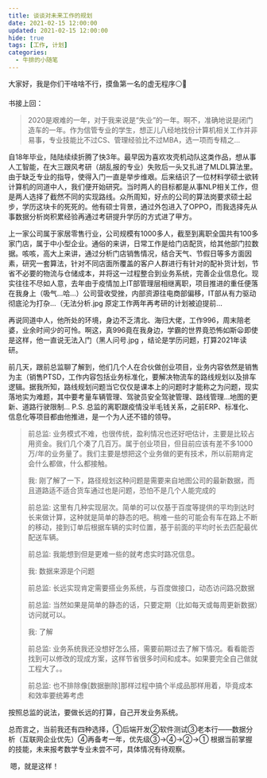 ```yaml
---
title: 谈谈对未来工作的规划
date: 2021-02-15 12:00:00
updated: 2021-02-15 12:00:00
hide: true
tags: [工作, 计划]
categories: 
  - 牛排的小随笔
---
```


大家好，我是你们干啥啥不行，摸鱼第一名的虚无程序⚪🤪

书接上回：

> 2020是艰难的一年，对于我来说是“失业”的一年。啊不，准确地说是闭门造车的一年。作为信管专业的学生，想正儿八经地找份计算机相关工作并非易事，专业技能比不过CS、管理经验比不过MBA，选一项而专精之...

<!-- more --> 

​    自18年毕业，陆陆续续折腾了快3年。最早因为喜欢攻壳机动队这类作品，想从事人工智能，在大三跟风考研（胡乱报的专业）失败后一头又扎进了MLDL算法里。由于缺乏专业的指导，使得入门一直是举步维艰。后来结识了一位材料学硕士欲转计算机的同道中人，我们便开始研究。当时两人的目标都是从事NLP相关工作，但是两人选择了截然不同的实现路线。众所周知，好点的公司的算法岗要求硕士起步，学历这块卡的死死的。他有硕士背景，通过外包进入了OPPO，而我选择先从事数据分析岗积累经验再通过考研提升学历的方式进了甲方。

​    上一家公司属于家居零售行业，公司规模有1000多人，截至到离职全国共有100多家门店，属于中小型企业。通俗的来讲，日常工作是给门店配货，给其他部门拉数据。咳咳，高大上来讲，通过分析门店销售情况，结合天气、节假日等多方面因素，研究一套算法，针对不同店面所覆盖的客户人群进行有针对的配补货计划，节省不必要的物流与仓储成本，并将这一过程整合到业务系统，完善企业信息化。现实往往不尽如人意，去年由于疫情加上IT部管理层相继离职，项目推进的重任便落在我身上（吸气...哈...）公司营收受挫，内部资源往电商部偏移，IT部从有力驱动彻底沦为打杂...（无法分析.jpg 原定工作两年再考研的计划被迫提前...

​    再说同道中人，他所处的环境，身边不乏清北、海归大佬，工作996，周末陪老婆，业余时间少的可怜。啊这，真996竟在我身边，学霸的世界竟恐怖如斯😦即使是这样，他一直说无法入门（黑人问号.jpg ，结论是学历问题，打算2021年读研。

​    前几天，跟前总监聊了解到，他们几个人在合伙做创业项目，业务内容依然是销售为主（销售PTSD，工作内容包括业务标准化，要解决物流车的路线规划以及排车逻辑。据我所知，路线规划问题当它仅仅是课本上的问题时才能称之为问题，现实落地实为难题，其中要考量车辆管理、驾驶员安全驾驶管理、路线管理...地图的更新、道路行驶限制... P.S. 总监的离职跟疫情没半毛钱关系，之前ERP、标准化、信息化等项目都由他推进，是一个为人还不错的领导。

> 前总监:
> 业务模式不难，也很传统，盈利情况也还好吧估计，主要是比较占用资金。我们几个凑了几百万。属于创业项目，但目前应该有差不多1000万/年的业务量了。我们主要是想把这个业务做的更有技术，所以前期肯定会什么都做，什么都接触。
>
> 我:
> 刚了解了一下，路径规划这种问题是需要来自地图公司的最新数据，而且道路适不适合货车通过也是问题，恐怕不是几个人能完成的
>
> 前总监:
> 这里有几种实现层次。简单的可以仅基于百度等提供的平均到达时长来做计算，这种就是简单的静态的吧。稍难一些的可能会有车在路上不断的移动，接到订单后根据车辆的实时位置，基于前面的平均时长去匹配最优配送车辆。
>
> 前总监:
> 我能想到但是更难一些的就考虑实时路况信息。
>
> 我:
> 数据来源是个问题
>
> 前总监:
> 长远实现肯定需要搭业务系统，与百度做接口，动态访问路况数据
>
> 前总监:
> 当然如果是简单的静态的话，只要定期（比如每天或每周更新数据）访问就可以。
>
> 我:
> 了解
>
> 前总监:
> 业务系统我还没想好怎么搭，需要前期过去了解下情况。看看能否找到可以修改的现成方案，这样节省很多时间和成本。如果要完全自己做就工程大了。。
>
> 前总监:
> 也不排除像[数据删除]那样过程中搞个半成品那样用着，毕竟成本和效率要统筹考虑

按照总监的说法，要做长远的打算，自己开发业务系统。

​    总而言之，当前我还有四种选择，①后端开发②软件测试③老本行——数据分析（互联网企业优先）④再备考一年，优先级③→④→②→① 根据当前掌握的技能，未来报考数学专业未尝不可，具体情况有待观察。

​    嗯，就是这样！

